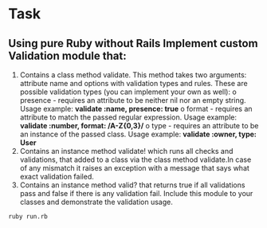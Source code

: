 # Task

## Using pure Ruby without Rails Implement custom Validation module that:

1. Contains a class method validate. This method takes two arguments: attribute
name and options with validation types and rules. These are possible validation
types (you can implement your own as well):
o presence - requires an attribute to be neither nil nor an empty string.
Usage example:
**validate :name, presence: true**
o format - requires an attribute to match the passed regular expression.
Usage example:
**validate :number, format: /A-Z{0,3}/**
o type - requires an attribute to be an instance of the passed class.
Usage example:
**validate :owner, type: User**
2. Contains an instance method validate! which runs all checks and validations,
that added to a class via the class method validate.In case of any mismatch it raises
an exception with a message that says what exact validation failed.
3. Contains an instance method valid? that returns true if all validations pass
and false if there is any validation fail.
Include this module to your classes and demonstrate the validation usage.

`ruby run.rb`
